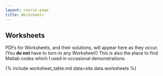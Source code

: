 ```yaml
---
layout: course-page
title: Worksheets
---
```


## Worksheets

PDFs for Worksheets, and their solutions, will appear here as they occur.  (You **do not** have to turn-in any Worksheet!)  This is also the place to find Matlab codes which I used in occasional demonstrations.

{% include worksheet_table.md  data=site.data.worksheets %}
